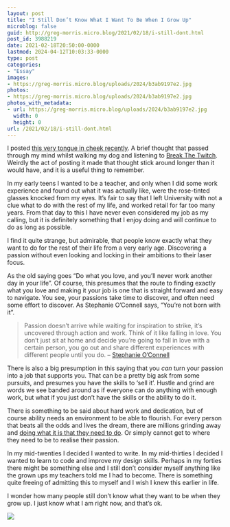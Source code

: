 ```yaml
---
layout: post
title: "I Still Don’t Know What I Want To Be When I Grow Up"
microblog: false
guid: http://greg-morris.micro.blog/2021/02/18/i-still-dont.html
post_id: 3988219
date: 2021-02-18T20:50:00-0000
lastmod: 2024-04-12T10:03:33-0000
type: post
categories:
- "Essay"
images:
- https://greg-morris.micro.blog/uploads/2024/b3ab9197e2.jpg
photos:
- https://greg-morris.micro.blog/uploads/2024/b3ab9197e2.jpg
photos_with_metadata:
- url: https://greg-morris.micro.blog/uploads/2024/b3ab9197e2.jpg
  width: 0
  height: 0
url: /2021/02/18/i-still-dont.html
---
```

<!--kg-card-begin: html--><p>I posted <a href="/2021/02/18/i-find-it.html">this very tongue in cheek recently</a>. A brief thought that passed through my mind whilst walking my dog and listening to <a href="https://www.breakthetwitch.com/">Break The Twitch</a>. Weirdly the act of posting it made that thought stick around longer than it would have, and it is a useful thing to remember.</p>
<p>In my early teens I wanted to be a teacher, and only when I did some work experience and found out what it was actually like, were the rose-tinted glasses knocked from my eyes. It’s fair to say that I left University with not a clue what to do with the rest of my life, and worked retail for far too many years. From that day to this I have never even considered my job as my calling, but it is definitely something that I enjoy doing and will continue to do as long as possible.</p>
<p>I find it quite strange, but admirable, that people know exactly what they want to do for the rest of their life from a very early age. Discovering a passion without even looking and locking in their ambitions to their laser focus.</p>
<p>As the old saying goes “Do what you love, and you’ll never work another day in your life”. Of course, this presumes that the route to finding exactly what you love and making it your job is one that is straight forward and easy to navigate. You see, your passions take time to discover, and often need some effort to discover. As Stephanie O’Connell says, “You’re not born with it”.</p>
<blockquote><p>
  Passion doesn’t arrive while waiting for inspiration to strike, it’s uncovered through action and work. Think of it like falling in love. You don’t just sit at home and decide you’re going to fall in love with a certain person, you go out and share different experiences with different people until you do. – <a href="https://stefanieoconnell.com/truths-pursuing-your-passion/">Stephanie O’Connell</a>
</p></blockquote>
<p>There is also a big presumption in this saying that you <em>can</em> turn your passion into a job that supports you. That can be a pretty big ask from some pursuits, and presumes you have the skills to ‘sell it’. Hustle and grind are words we see banded around as if everyone can do anything with enough work, but what if you just don’t have the skills or the ability to do it.</p>
<p>There is something to be said about hard work and dedication, but of course ability needs an environment to be able to flourish. For every person that beats all the odds and lives the dream, there are millions grinding away and <a href="https://gr36.com/do-whatever-you-need/">doing what it is that they need to do</a>. Or simply cannot get to where they need to be to realise their passion.</p>
<p>In my mid-twenties I decided I wanted to write. In my mid-thirties I decided I wanted to learn to code and improve my design skills. Perhaps in my forties there might be something else and I still don’t consider myself anything like the grown ups my teachers told me I had to become. There is something quite freeing of admitting this to myself and I wish I knew this earlier in life.</p>
<p>I wonder how many people still don’t know what they want to be when they grow up. I just know what I am right now, and that’s ok.</p>
<p><img src="uploads/2024/b3ab9197e2.jpg" /></p>
<!--kg-card-end: html-->
